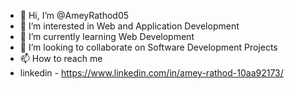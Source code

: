 - 👋 Hi, I’m @AmeyRathod05
- 👀 I’m interested in Web and Application Development
- 🌱 I’m currently learning Web Development
- 💞️ I’m looking to collaborate on Software Development Projects
- 📫 How to reach me 
- linkedin - https://www.linkedin.com/in/amey-rathod-10aa92173/

<!---
AmeyRathod05/AmeyRathod05 is a ✨ special ✨ repository because its `README.md` (this file) appears on your GitHub profile.
You can click the Preview link to take a look at your changes.
--->
